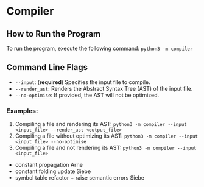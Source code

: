 # Compiler

## How to Run the Program

To run the program, execute the following command: `python3 -m compiler`

## Command Line Flags

- `--input`: (**required**) Specifies the input file to compile.
- `--render_ast`: Renders the Abstract Syntax Tree (AST) of the input file.
- `--no-optimise`: If provided, the AST will not be optimized.

### Examples:

1. Compiling a file and rendering its AST: `python3 -m compiler --input <input_file> --render_ast <output_file>`
2. Compiling a file without optimizing its AST: `python3 -m compiler --input <input_file> --no-optimise`
3. Compiling a file and not rendering its AST: `python3 -m compiler --input <input_file>`


- constant propagation Arne
- constant folding update Siebe
- symbol table refactor + raise semantic errors Siebe

